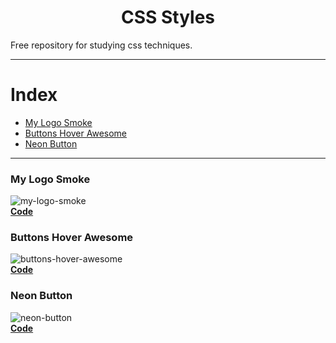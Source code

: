 <h1 align="center">
  CSS Styles
</h1>

Free repository for studying css techniques.

---
# Index

- [My Logo Smoke](#my-logo-smoke)
- [Buttons Hover Awesome](#buttons-hover-awesome)
- [Neon Button](#neon-button)
---

### My Logo Smoke

![my-logo-smoke](https://user-images.githubusercontent.com/38081852/77210445-c7c43f80-6adf-11ea-84b9-d63539a0c26a.gif)
<br>**[Code](./src/my-logo-smoke/)**

### Buttons Hover Awesome

![buttons-hover-awesome](https://user-images.githubusercontent.com/38081852/77186870-54f09f80-6ab2-11ea-8353-c815b02bbcbb.gif)<br>**[Code](./src/buttons-hover-awesome/)**

### Neon Button

![neon-button](https://user-images.githubusercontent.com/38081852/77209538-44a1ea00-6add-11ea-80d9-02c1a93f76d5.gif)
<br>**[Code](./src/neon-button/)**